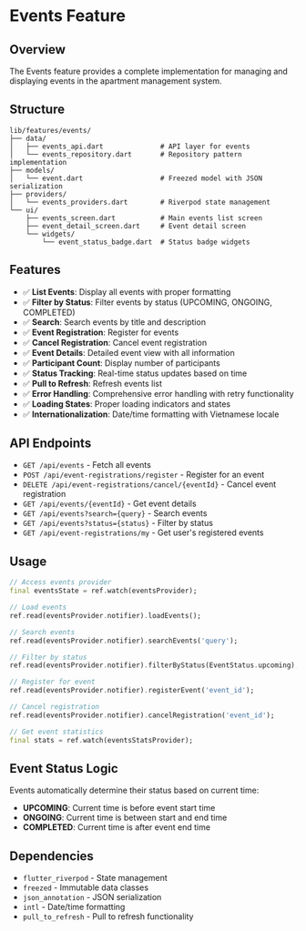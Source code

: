 # Events Feature

## Overview
The Events feature provides a complete implementation for managing and displaying events in the apartment management system.

## Structure
```
lib/features/events/
├── data/
│   ├── events_api.dart              # API layer for events
│   └── events_repository.dart       # Repository pattern implementation
├── models/
│   └── event.dart                   # Freezed model with JSON serialization
├── providers/
│   └── events_providers.dart        # Riverpod state management
└── ui/
    ├── events_screen.dart           # Main events list screen
    ├── event_detail_screen.dart     # Event detail screen
    └── widgets/
        └── event_status_badge.dart  # Status badge widgets
```

## Features
- ✅ **List Events**: Display all events with proper formatting
- ✅ **Filter by Status**: Filter events by status (UPCOMING, ONGOING, COMPLETED)
- ✅ **Search**: Search events by title and description
- ✅ **Event Registration**: Register for events
- ✅ **Cancel Registration**: Cancel event registration
- ✅ **Event Details**: Detailed event view with all information
- ✅ **Participant Count**: Display number of participants
- ✅ **Status Tracking**: Real-time status updates based on time
- ✅ **Pull to Refresh**: Refresh events list
- ✅ **Error Handling**: Comprehensive error handling with retry functionality
- ✅ **Loading States**: Proper loading indicators and states
- ✅ **Internationalization**: Date/time formatting with Vietnamese locale

## API Endpoints
- `GET /api/events` - Fetch all events
- `POST /api/event-registrations/register` - Register for an event
- `DELETE /api/event-registrations/cancel/{eventId}` - Cancel event registration
- `GET /api/events/{eventId}` - Get event details
- `GET /api/events?search={query}` - Search events
- `GET /api/events?status={status}` - Filter by status
- `GET /api/event-registrations/my` - Get user's registered events

## Usage
```dart
// Access events provider
final eventsState = ref.watch(eventsProvider);

// Load events
ref.read(eventsProvider.notifier).loadEvents();

// Search events
ref.read(eventsProvider.notifier).searchEvents('query');

// Filter by status
ref.read(eventsProvider.notifier).filterByStatus(EventStatus.upcoming);

// Register for event
ref.read(eventsProvider.notifier).registerEvent('event_id');

// Cancel registration
ref.read(eventsProvider.notifier).cancelRegistration('event_id');

// Get event statistics
final stats = ref.watch(eventsStatsProvider);
```

## Event Status Logic
Events automatically determine their status based on current time:
- **UPCOMING**: Current time is before event start time
- **ONGOING**: Current time is between start and end time
- **COMPLETED**: Current time is after event end time

## Dependencies
- `flutter_riverpod` - State management
- `freezed` - Immutable data classes
- `json_annotation` - JSON serialization
- `intl` - Date/time formatting
- `pull_to_refresh` - Pull to refresh functionality
